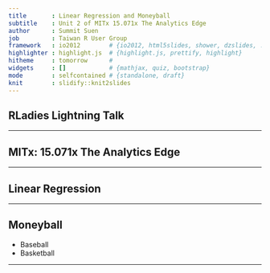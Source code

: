 ```yaml
---
title       : Linear Regression and Moneyball
subtitle    : Unit 2 of MITx 15.071x The Analytics Edge
author      : Summit Suen
job         : Taiwan R User Group
framework   : io2012        # {io2012, html5slides, shower, dzslides, ...}
highlighter : highlight.js  # {highlight.js, prettify, highlight}
hitheme     : tomorrow      # 
widgets     : []            # {mathjax, quiz, bootstrap}
mode        : selfcontained # {standalone, draft}
knit        : slidify::knit2slides
---
```


## RLadies Lightning Talk

---

## MITx: 15.071x The Analytics Edge

---

## Linear Regression

---

## Moneyball

* Baseball
* Basketball

---
